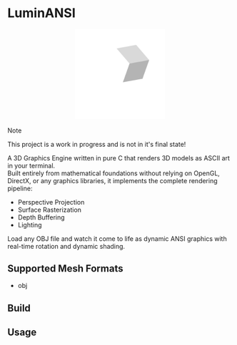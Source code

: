 # LuminANSI

<p align=center>
  <img src="./assets/LuminANSI.png" width="40%" height="40%">
</p>

> [!NOTE]
> This project is a work in progress and is not in it's final state!  

A 3D Graphics Engine written in pure C that renders 3D models as ASCII art in your terminal.  
Built entirely from mathematical foundations without relying on OpenGL, DirectX, or any graphics libraries, it implements the complete rendering pipeline:  

* Perspective Projection
* Surface Rasterization
* Depth Buffering
* Lighting

Load any OBJ file and watch it come to life as dynamic ANSI graphics with real-time rotation and dynamic shading.  

## Supported Mesh Formats

* obj

## Build

## Usage
